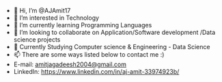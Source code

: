 - 👋 Hi, I’m @AJAmit17
- 👀 I’m interested in Technology
- 🌱 I’m currently learning Programming Languages
- 💞️ I’m looking to collaborate on Application/Software development /Data science projects
- 🏫 Currently Studying Computer science & Engineering - Data Science
- 📫 There are some ways listed below to contact me :) 
-    E-mail: amitjagadeesh2004@gmail.com
-    LinkedIn: https://www.linkedin.com/in/aj-amit-33974923b/

<!---
AJAmit17/AJAmit17 is a ✨ special ✨ repository because its `README.md` (this file) appears on your GitHub profile.
You can click the Preview link to take a look at your changes.
--->
